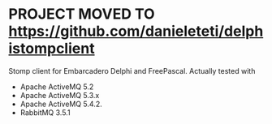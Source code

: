 # PROJECT MOVED TO https://github.com/danieleteti/delphistompclient #


Stomp client for Embarcadero Delphi and FreePascal.
Actually tested with
  * Apache ActiveMQ 5.2
  * Apache ActiveMQ 5.3.x
  * Apache ActiveMQ 5.4.2.
  * RabbitMQ 3.5.1